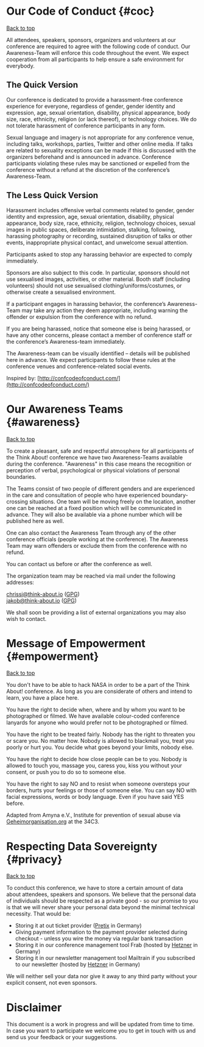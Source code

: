 # Our Code of Conduct {#coc}

[Back to top](#backtotop)

All attendees, speakers, sponsors, organizers and volunteers at our conference
are required to agree with the following code of conduct. Our Awareness-Team
will enforce this code throughout the event. We expect cooperation from all
participants to help ensure a safe environment for everybody.

## The Quick Version

Our conference is dedicated to provide a harassment-free conference experience
for everyone, regardless of gender, gender identity and expression, age, sexual
orientation, disability, physical appearance, body size, race, ethnicity,
religion (or lack thereof), or technology choices. We do not tolerate
harassment of conference participants in any form.

Sexual language and imagery is not appropriate for any conference venue,
including talks, workshops, parties, Twitter and other online media.  If talks
are related to sexuality exceptions can be made if this is discussed with the
organizers beforehand and is announced in advance.  Conference participants
violating these rules may be sanctioned or expelled from the conference without
a refund at the discretion of the conference’s Awareness-Team.

## The Less Quick Version

Harassment includes offensive verbal comments related to gender, gender
identity and expression, age, sexual orientation, disability, physical
appearance, body size, race, ethnicity, religion, technology choices, sexual
images in public spaces, deliberate intimidation, stalking, following,
harassing photography or recording, sustained disruption of talks or other
events, inappropriate physical contact, and unwelcome sexual attention.

Participants asked to stop any harassing behavior are expected to comply immediately.

Sponsors are also subject to this code. In particular,
sponsors should not use sexualised images, activities, or other material. Booth
staff (including volunteers) should not use sexualised
clothing/uniforms/costumes, or otherwise create a sexualised environment.

If a participant engages in harassing behavior, the conference’s Awareness-Team
may take any action they deem appropriate, including warning the offender or
expulsion from the conference with no refund.

If you are being harassed, notice that someone else is being harassed, or have
any other concerns, please contact a member of conference staff or the
conference’s Awareness-team immediately.

The Awareness-team can be visually identified – details will be published here
in advance.  We expect participants to follow these rules at the conference
venues and conference-related social events.

Inspired by: [http://confcodeofconduct.com/](http://confcodeofconduct.com/)

# Our Awareness Teams {#awareness}

[Back to top](#backtotop)

To create a pleasant, safe and respectful atmosphere for all participants of
the Think About!  conference we have two Awareness-Teams available during the
conference.  "Awareness" in this case means the recognition or perception of
verbal, psychological or physical violations of personal boundaries.

The Teams consist of two people of different genders and are experienced in the
care and consultation of people who have experienced boundary-crossing
situations.  One team will be moving freely on the location, another one can be
reached at a fixed position which will be communicated in advance. They will
also be available via a phone number which will be published here as well.

One can also contact the Awareness Team through any of the other conference officials (people working at the conference). The Awareness Team may warn offenders or exclude them from the conference with no refund.

You can contact us before or after the conference as well.

The organization team may be reached via mail under the following addresses:

[chrissi@think-about.io](mailto:chrissi@think-about.io) ([GPG](/assets/chrissi.asc))  
[jakob@think-about.io](mailto:jakob@think-about.io) ([GPG](/assets/jakob.asc))  

We shall soon be providing a list of external organizations you may also wish to contact.
 
# Message of Empowerment {#empowerment}

[Back to top](#backtotop)

You don't have to be able to hack NASA in order to be a part of the Think About! conference. As long as you are considerate of others and intend to learn, you have a place here. 

You have the right to decide when, where and by
whom you want to be photographed or filmed. We have available colour-coded conference lanyards for anyone who would prefer not to be photographed or filmed.

You have the right to be treated fairly. Nobody has the right to threaten you or scare you. No matter how. Nobody is allowed to blackmail you, treat you
poorly or hurt you. You decide what goes beyond your limits, nobody else.

You have the right to decide how close people can be to you. Nobody is allowed to touch you, massage you, caress you, kiss you without your consent, or push you to do so to someone else.

You have the right to say NO and to resist when someone oversteps your borders, hurts your feelings or those of someone else. You can say NO with facial
expressions, words or body language. Even if you have said YES before.

Adapted from Amyna e.V., Institute for prevention of sexual abuse via
[Geheimorganisation.org](http://diversity.geheim.org/) at the 34C3. 

# Respecting Data Sovereignty {#privacy}

[Back to top](#backtotop)

To conduct this conference, we have to store a certain amount of data about
attendees, speakers and sponsors. We believe that the personal data of
individuals should be respected as a private good - so our promise to you is
that we will never share your personal data beyond the minimal technical
necessity. That would be:

* Storing it at out ticket provider ([Pretix](https://pretix.eu) in Germany)
* Giving payment information to the payment provider selected during checkout
  \- unless you wire the money via regular bank transaction
* Storing it in our conference management tool Frab (hosted by
  [Hetzner](https://hetzner.de) in Germany)
* Storing it in our newsletter management tool Mailtrain if you subscribed to
  our newsletter (hosted by [Hetzner](https://hetzner.de) in Germany)

We will neither sell your data nor give it away to any third party without your explicit consent, not even sponsors.

# Disclaimer

This document is a work in progress and will be updated from time to time.  In
case you want to participate we welcome you to get in touch with us and send us
your feedback or your suggestions.
